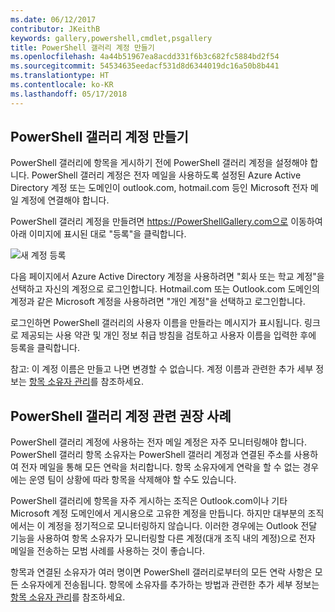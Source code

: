 ```yaml
---
ms.date: 06/12/2017
contributor: JKeithB
keywords: gallery,powershell,cmdlet,psgallery
title: PowerShell 갤러리 계정 만들기
ms.openlocfilehash: 4a44b51967ea8acdd331f6b3c682fc5884bd2f54
ms.sourcegitcommit: 54534635eedacf531d8d6344019dc16a50b8b441
ms.translationtype: HT
ms.contentlocale: ko-KR
ms.lasthandoff: 05/17/2018
---
```

## <a name="creating-a-powershell-gallery-account"></a>PowerShell 갤러리 계정 만들기

PowerShell 갤러리에 항목을 게시하기 전에 PowerShell 갤러리 계정을 설정해야 합니다.
PowerShell 갤러리 계정은 전자 메일을 사용하도록 설정된 Azure Active Directory 계정 또는 도메인이 outlook.com, hotmail.com 등인 Microsoft 전자 메일 계정에 연결해야 합니다.

PowerShell 갤러리 계정을 만들려면 https://PowerShellGallery.com으로 이동하여 아래 이미지에 표시된 대로 "등록"을 클릭합니다.

![새 계정 등록](../../Images/CreatingAccount-Register.png)

다음 페이지에서 Azure Active Directory 계정을 사용하려면 "회사 또는 학교 계정"을 선택하고 자신의 계정으로 로그인합니다.
Hotmail.com 또는 Outlook.com 도메인의 계정과 같은 Microsoft 계정을 사용하려면 "개인 계정"을 선택하고 로그인합니다.

로그인하면 PowerShell 갤러리의 사용자 이름을 만들라는 메시지가 표시됩니다.
링크로 제공되는 사용 약관 및 개인 정보 취급 방침을 검토하고 사용자 이름을 입력한 후에 등록을 클릭합니다.

참고: 이 계정 이름은 만들고 나면 변경할 수 없습니다.
계정 이름과 관련한 추가 세부 정보는 [항목 소유자 관리](https://msdn.microsoft.com/powershell/gallery/psgallery/managing-item-owners)를 참조하세요.

## <a name="recommended-practices-for-powershell-gallery-accounts"></a>PowerShell 갤러리 계정 관련 권장 사례

PowerShell 갤러리 계정에 사용하는 전자 메일 계정은 자주 모니터링해야 합니다.
PowerShell 갤러리 항목 소유자는 PowerShell 갤러리 계정과 연결된 주소를 사용하여 전자 메일을 통해 모든 연락을 처리합니다.
항목 소유자에게 연락을 할 수 없는 경우에는 운영 팀이 상황에 따라 항목을 삭제해야 할 수도 있습니다.

PowerShell 갤러리에 항목을 자주 게시하는 조직은 Outlook.com이나 기타 Microsoft 계정 도메인에서 게시용으로 고유한 계정을 만듭니다.
하지만 대부분의 조직에서는 이 계정을 정기적으로 모니터링하지 않습니다.
이러한 경우에는 Outlook 전달 기능을 사용하여 항목 소유자가 모니터링할 다른 계정(대개 조직 내의 계정)으로 전자 메일을 전송하는 모범 사례를 사용하는 것이 좋습니다.

항목과 연결된 소유자가 여러 명이면 PowerShell 갤러리로부터의 모든 연락 사항은 모든 소유자에게 전송됩니다.
항목에 소유자를 추가하는 방법과 관련한 추가 세부 정보는 [항목 소유자 관리](https://msdn.microsoft.com/powershell/gallery/psgallery/managing-item-owners)를 참조하세요.